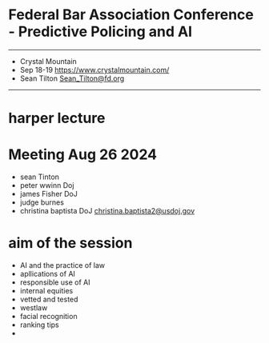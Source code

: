 # Federal Bar Association Conference - Predictive Policing and AI

---

+ Crystal Mountain 
+ Sep 18-19 https://www.crystalmountain.com/
+ Sean Tilton  Sean_Tilton@fd.org

---

# harper lecture


# Meeting Aug 26 2024

+ sean Tinton
+ peter wwinn Doj
+ james Fisher DoJ
+ judge burnes
+ christina baptista  DoJ christina.baptista2@usdoj.gov

# aim of the session

+ AI and the practice of law
+ apllications of AI
+ responsible use of AI
+ internal equities
+ vetted and tested
+ westlaw
+ facial recognition
+ ranking tips
+ 
